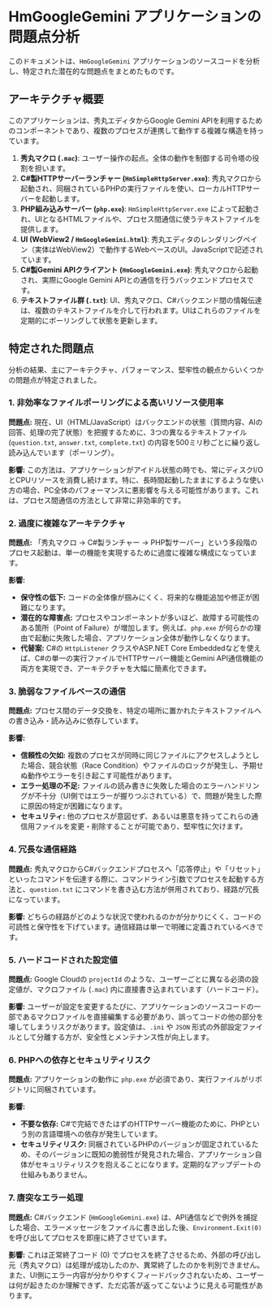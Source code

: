 # HmGoogleGemini アプリケーションの問題点分析

このドキュメントは、`HmGoogleGemini` アプリケーションのソースコードを分析し、特定された潜在的な問題点をまとめたものです。

## アーキテクチャ概要

このアプリケーションは、秀丸エディタからGoogle Gemini APIを利用するためのコンポーネントであり、複数のプロセスが連携して動作する複雑な構造を持っています。

1.  **秀丸マクロ (`.mac`)**: ユーザー操作の起点。全体の動作を制御する司令塔の役割を担います。
2.  **C#製HTTPサーバーランチャー (`HmSimpleHttpServer.exe`)**: 秀丸マクロから起動され、同梱されているPHPの実行ファイルを使い、ローカルHTTPサーバーを起動します。
3.  **PHP組み込みサーバー (`php.exe`)**: `HmSimpleHttpServer.exe` によって起動され、UIとなるHTMLファイルや、プロセス間通信に使うテキストファイルを提供します。
4.  **UI (WebView2 / `HmGoogleGemini.html`)**: 秀丸エディタのレンダリングペイン（実体はWebView2）で動作するWebベースのUI。JavaScriptで記述されています。
5.  **C#製Gemini APIクライアント (`HmGoogleGemini.exe`)**: 秀丸マクロから起動され、実際にGoogle Gemini APIとの通信を行うバックエンドプロセスです。
6.  **テキストファイル群 (`.txt`)**: UI、秀丸マクロ、C#バックエンド間の情報伝達は、複数のテキストファイルを介して行われます。UIはこれらのファイルを定期的にポーリングして状態を更新します。

## 特定された問題点

分析の結果、主にアーキテクチャ、パフォーマンス、堅牢性の観点からいくつかの問題点が特定されました。

### 1. 非効率なファイルポーリングによる高いリソース使用率

**問題点:**
現在、UI（HTML/JavaScript）はバックエンドの状態（質問内容、AIの回答、処理の完了状態）を把握するために、3つの異なるテキストファイル (`question.txt`, `answer.txt`, `complete.txt`) の内容を500ミリ秒ごとに繰り返し読み込んでいます（ポーリング）。

**影響:**
この方法は、アプリケーションがアイドル状態の時でも、常にディスクI/OとCPUリソースを消費し続けます。特に、長時間起動したままにするような使い方の場合、PC全体のパフォーマンスに悪影響を与える可能性があります。これは、プロセス間通信の方法として非常に非効率的です。

### 2. 過度に複雑なアーキテクチャ

**問題点:**
「秀丸マクロ → C#製ランチャー → PHP製サーバー」という多段階のプロセス起動は、単一の機能を実現するために過度に複雑な構成になっています。

**影響:**
- **保守性の低下:** コードの全体像が掴みにくく、将来的な機能追加や修正が困難になります。
- **潜在的な障害点:** プロセスやコンポーネントが多いほど、故障する可能性のある箇所（Point of Failure）が増加します。例えば、`php.exe` が何らかの理由で起動に失敗した場合、アプリケーション全体が動作しなくなります。
- **代替案:** C#の `HttpListener` クラスやASP.NET Core Embeddedなどを使えば、C#の単一の実行ファイルでHTTPサーバー機能とGemini API通信機能の両方を実現でき、アーキテクチャを大幅に簡素化できます。

### 3. 脆弱なファイルベースの通信

**問題点:**
プロセス間のデータ交換を、特定の場所に置かれたテキストファイルへの書き込み・読み込みに依存しています。

**影響:**
- **信頼性の欠如:** 複数のプロセスが同時に同じファイルにアクセスしようとした場合、競合状態（Race Condition）やファイルのロックが発生し、予期せぬ動作やエラーを引き起こす可能性があります。
- **エラー処理の不足:** ファイルの読み書きに失敗した場合のエラーハンドリングが不十分（UI側ではエラーが握りつぶされている）で、問題が発生した際に原因の特定が困難になります。
- **セキュリティ:** 他のプロセスが意図せず、あるいは悪意を持ってこれらの通信用ファイルを変更・削除することが可能であり、堅牢性に欠けます。

### 4. 冗長な通信経路

**問題点:**
秀丸マクロからC#バックエンドプロセスへ「応答停止」や「リセット」といったコマンドを伝達する際に、コマンドライン引数でプロセスを起動する方法と、`question.txt` にコマンドを書き込む方法が併用されており、経路が冗長になっています。

**影響:**
どちらの経路がどのような状況で使われるのかが分かりにくく、コードの可読性と保守性を下げています。通信経路は単一で明確に定義されているべきです。

### 5. ハードコードされた設定値

**問題点:**
Google Cloudの `projectId` のような、ユーザーごとに異なる必須の設定値が、マクロファイル (`.mac`) 内に直接書き込まれています（ハードコード）。

**影響:**
ユーザーが設定を変更するたびに、アプリケーションのソースコードの一部であるマクロファイルを直接編集する必要があり、誤ってコードの他の部分を壊してしまうリスクがあります。設定値は、`.ini` や `JSON` 形式の外部設定ファイルとして分離する方が、安全性とメンテナンス性が向上します。

### 6. PHPへの依存とセキュリティリスク

**問題点:**
アプリケーションの動作に `php.exe` が必須であり、実行ファイルがリポジトリに同梱されています。

**影響:**
- **不要な依存:** C#で完結できたはずのHTTPサーバー機能のために、PHPという別の言語環境への依存が発生しています。
- **セキュリティリスク:** 同梱されているPHPのバージョンが固定されているため、そのバージョンに既知の脆弱性が発見された場合、アプリケーション自体がセキュリティリスクを抱えることになります。定期的なアップデートの仕組みもありません。

### 7. 唐突なエラー処理

**問題点:**
C#バックエンド (`HmGoogleGemini.exe`) は、API通信などで例外を捕捉した場合、エラーメッセージをファイルに書き出した後、`Environment.Exit(0)` を呼び出してプロセスを即座に終了させています。

**影響:**
これは正常終了コード (0) でプロセスを終了させるため、外部の呼び出し元（秀丸マクロ）は処理が成功したのか、異常終了したのかを判別できません。また、UI側にエラー内容が分かりやすくフィードバックされないため、ユーザーは何が起きたのか理解できず、ただ応答が返ってこないように見える可能性があります。
